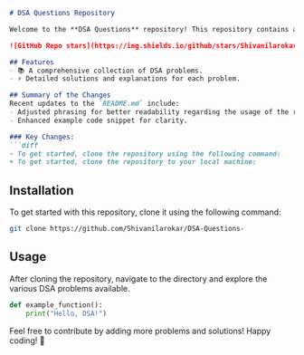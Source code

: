```markdown
# DSA Questions Repository

Welcome to the **DSA Questions** repository! This repository contains a collection of Data Structures and Algorithms (DSA) problems designed to help you enhance your coding skills.

![GitHub Repo stars](https://img.shields.io/github/stars/Shivanilarokar/DSA-Questions-) ![GitHub forks](https://img.shields.io/github/forks/Shivanilarokar/DSA-Questions-) ![GitHub issues](https://img.shields.io/github/issues/Shivanilarokar/DSA-Questions-)

## Features
- 📚 A comprehensive collection of DSA problems.
- ⚡ Detailed solutions and explanations for each problem.

## Summary of the Changes
Recent updates to the `README.md` include:
- Adjusted phrasing for better readability regarding the usage of the repository.
- Enhanced example code snippet for clarity.

### Key Changes:
```diff
- To get started, clone the repository using the following command:
+ To get started, clone the repository to your local machine:
```

## Installation
To get started with this repository, clone it using the following command:

```bash
git clone https://github.com/Shivanilarokar/DSA-Questions-
```

## Usage
After cloning the repository, navigate to the directory and explore the various DSA problems available.

```python
def example_function():
    print("Hello, DSA!")
```

Feel free to contribute by adding more problems and solutions! Happy coding! 🚀
```